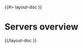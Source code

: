 <!--
/**
 * @name            Overview
 * @namespace       doc.servers
 * @type            Markdown
 * @platform        md
 * @status          stable
 * @menu            Documentation / Servers           /doc/servers/overview
 *
 * @since           2.0.0
 * @author    Olivier Bossel <olivier.bossel@gmail.com> (https://olivierbossel.com)
 */
-->

{{#> layout-doc }}

# Servers overview

{{/layout-doc }}
